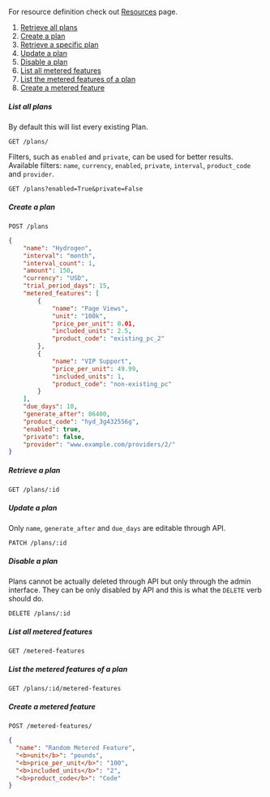 For resource definition check out [Resources](Resources#plan) page.

1. [Retrieve all plans](#list-all-plans)
2. [Create a plan](#create-a-plan)
3. [Retrieve a specific plan](#retrieve-a-plan)
4. [Update a plan](#update-a-plan)
5. [Disable a plan](#disable-a-plan)
6. [List all metered features](#list-all-metered-features)
7. [List the metered features of a plan](#list-the-metered-features-of-a-plan)
8. [Create a metered feature](#create-a-metered-feature)

##### List all plans
By default this will list every existing Plan.
```
GET /plans/
```
Filters, such as `enabled` and `private`, can be used for better results. Available filters: `name`, `currency`, `enabled`, `private`, `interval`, `product_code` and `provider`.
```
GET /plans?enabled=True&private=False
```

##### Create a plan
```
POST /plans
```
```json
{
    "name": "Hydrogen",
    "interval": "month",
    "interval_count": 1,
    "amount": 150,
    "currency": "USD",
    "trial_period_days": 15,
    "metered_features": [
        {
            "name": "Page Views",
            "unit": "100k",
            "price_per_unit": 0.01,
            "included_units": 2.5,
            "product_code": "existing_pc_2"
        },
        {
            "name": "VIP Support",
            "price_per_unit": 49.99,
            "included_units": 1,
            "product_code": "non-existing_pc"
        }
    ],
    "due_days": 10,
    "generate_after": 86400,
    "product_code": "hyd_3g432556g",
    "enabled": true,
    "private": false,
    "provider": "www.example.com/providers/2/"
}
```

##### Retrieve a plan
```
GET /plans/:id
```

##### Update a plan
Only `name`, `generate_after` and `due_days` are editable through API.
```
PATCH /plans/:id
```

##### Disable a plan
Plans cannot be actually deleted through API but only through the admin interface. They can be only disabled by API and this is what the `DELETE` verb should do.
```
DELETE /plans/:id
```
##### List all metered features
```
GET /metered-features
```

##### List the metered features of a plan
```
GET /plans/:id/metered-features
```

##### Create a metered feature

```
POST /metered-features/
```
```json
{
  "name": "Random Metered Feature",
  "<b>unit</b>": "pounds",
  "<b>price_per_unit</b>": "100",
  "<b>included_units</b>": "2",
  "<b>product_code</b>": "Code"
}
```
